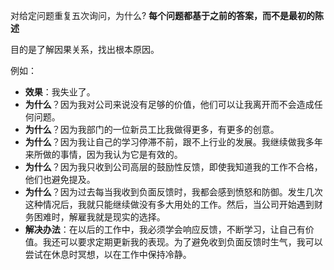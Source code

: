 

对给定问题重复五次询问，为什么? **每个问题都基于之前的答案，而不是最初的陈述**

目的是了解因果关系，找出根本原因。

例如：
- **效果**：我失业了。
- **为什么**？因为我对公司来说没有足够的价值，他们可以让我离开而不会造成任何问题。
- **为什么**？因为我部门的一位新员工比我做得更多，有更多的创意。
- **为什么**？因为我让自己的学习停滞不前，跟不上行业的发展。我继续做我多年来所做的事情，因为我认为它是有效的。
- **为什么**？因为我只收到公司高层的鼓励性反馈，即使我知道我的工作不合格，他们也避免提及。
- **为什么**？因为过去每当我收到负面反馈时，我都会感到愤怒和防御。发生几次这种情况后，我就只能继续做没有多大用处的工作。然后，当公司开始遇到财务困难时，解雇我就是现实的选择。
- **解决办法**：在以后的工作中，我必须学会响应反馈，不断学习，让自己有价值。我还可以要求定期更新我的表现。为了避免收到负面反馈时生气，我可以尝试在休息时冥想，以在工作中保持冷静。